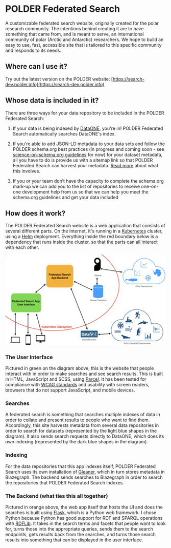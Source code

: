 # POLDER Federated Search

A customizable federated search website, originally created for the polar research community. The intentions behind creating it are to have something that came from, and is meant to serve, an international community of polar (Arctic and Antarctic) researchers. We hope to build an easy to use, fast, accessible site that is tailored to this specific community and responds to its needs.

## Where can I use it?
Try out the latest version on the POLDER website: [https://search-dev.polder.info](https://search-dev.polder.info)

## Whose data is included in it?
There are three ways for your data repository to be included in the POLDER Federated Search:

1. If your data is being indexed by [DataONE](https://www.dataone.org/), you're in! POLDER Federated Search automatically searches DataONE's index.

1. If you're able to add JSON-LD metadata to your data sets and follow the POLDER schema.org best practices (in progress and coming soon - see [science-on-schema.org guidelines](https://github.com/ESIPFed/science-on-schema.org/blob/master/guides/Dataset.md) for now) for your dataset metadata, all you have to do is provide us with a sitemap link so that POLDER Federated Search can harvest your metadata. [Read more](inclusion-guidelines) about what this involves.

1. If you or your team don’t have the capacity to complete the schema.org mark-up we can add you to the list of repositories to receive one-on-one development help from us so that we can help you meet the schema.org guidelines and get your data included

## How does it work?

The POLDER Federated Search website is a web application that consists of several different parts. On the internet, it's running in a [Kubernetes](https://kubernetes.io) cluster, using a [Helm](https://helm.sh) deployment. Everything inside the red boundary below is a dependency that runs inside the cluster, so that the parts can all interact with each other.

![architecture-diagram](images/architecture-diagram.jpeg)

### The User Interface
Pictured in green on the diagram above, this is the website that people interact with in order to make searches and see search results. This is built in HTML, JavaScript and SCSS, using [Parcel](https://parceljs.org/). It has been tested for compliance with [WCAG standards](https://www.w3.org/WAI/standards-guidelines/wcag/) and usability with screen readers, browsers that do not support JavaScript, and mobile devices.

### Searches
A federated search is something that searches multiple indexes of data in order to collate and present results to people who want to find them. Accordingly, this site harvests metadata from several data repositories in order to search for datasets (represented by the light blue shapes in the diagram). It also sends search requests directly to DataONE, which does its own indexing (represented by the dark blue shapes in the diagram).

### Indexing
For the data repositories that this app indexes itself, POLDER Federated Search uses its own installation of [Gleaner](https://gleaner.io), which in turn stores metadata in Blazegraph. The backend sends searches to Blazegraph in order to search the repositories that POLDER Federated Search indexes.

### The Backend (what ties this all together)
Pictured in orange above, the web app itself that hosts the UI and does the searches is built using [Flask](https://flask.palletsprojects.com), which is a Python web framework. I chose Python because Python has good support for RDF and SPARQL operations with [RDFLib](https://rdflib.dev/). It takes in the search terms and facets that people want to look for, turns those into the appropriate queries, sends them to the search endpoints, gets results back from the searches, and turns those search results into something that can be displayed in the user interface.

